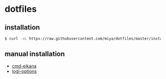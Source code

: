 # dotfiles
## installation
```bash
$ curl -sL https://raw.githubusercontent.com/miya/dotfiles/master/install.sh | sh
```

## manual installation
- [cmd-eikana](https://ei-kana.appspot.com/)
- [logi-options](https://www.logicool.co.jp/ja-jp/product/options#)

